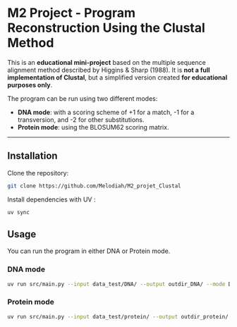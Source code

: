# M2 Project - Program Reconstruction Using the Clustal Method

This is an **educational mini-project** based on the multiple sequence alignment method described by Higgins & Sharp (1988).
It is **not a full implementation of Clustal**, but a simplified version created **for educational purposes only**.  

The program can be run using two different modes:

- **DNA mode**: with a scoring scheme of +1 for a match, -1 for a transversion, and -2 for other substitutions.  
- **Protein mode**: using the BLOSUM62 scoring matrix.  

---

## Installation

Clone the repository:

```bash
git clone https://github.com/Melodiah/M2_projet_Clustal
```

Install dependencies with UV : 

```bash
uv sync
```

## Usage

You can run the program in either DNA or Protein mode.

### DNA mode
 ```bash
uv run src/main.py --input data_test/DNA/ --output outdir_DNA/ --mode DNA
```

### Protein mode

```bash
uv run src/main.py --input data_test/protein/ --output outdir_protein/ --mode protein
```
